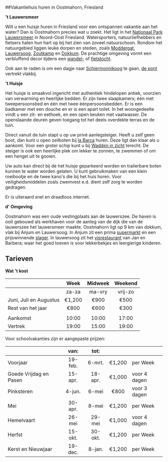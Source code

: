 ##Vakantiehuis huren in Oostmahorn, Friesland

**'t Lauwersmeer**

Wilt u een huisje huren in Friesland voor een ontspannen vakantie aan het water? Dan is Oostmahorn precies wat u zoekt. Het ligt in het [Nationaal Park Lauwersmeer](https://www.np-lauwersmeer.nl/) in Noord-Oost Friesland. Watersporters, natuurliefhebbers en fietsers halen hun hart op bij het zien van zoveel natuurschoon. Rondom het natuurgebied liggen leuke dorpen en steden, zoals [Moddergat](http://www.paesens-moddergat.nl/), [Lauwersoog](https://lauwersoog.nl), [Zoutkamp](https://zoutkamp.net/) en [Dokkum](https://www.dokkum.nl/). De prachtige omgeving vormt een verbluffend decor tijdens een [wandel-](https://www.staatsbosbeheer.nl/natuurgebieden/lauwersmeer/routes) of [fietstocht](https://www.route.nl/fietsroute/540008/Rondje+Lauwersmeer+op+de+fiets). 

Ook aan te raden is om een dagje naar [Schiermonnikoog](https://www.vvvschiermonnikoog.nl/) te gaan, [de pont](https://www.wpd.nl/en/schiermonnikoog) vertrekt vlakbij.

**'t Huisje**

Het huisje is smaakvol ingericht met authentiek hindelopen antiek, voorzien van verwarming en heerlijke bedden. Er zijn twee slaapkamers; één met tweepersoonsbed en één met twee éénpersoonsbedden. Er is een badkamer met een douche en er is een apart toilet. In het woongedeelte vindt u een zit- en eethoek, en een open keuken met vaatwasser. De openslaande deuren geven toegang tot het deels overdekte terras en de tuin.

Direct vanuit de tuin stapt u op uw privé aanlegsteiger. Heeft u zelf geen boot, dan kunt u open zeilboten bij [la Barca](https://www.paviljoenlabarca.nl/) huren. Deze ligt dan klaar als u aankomt. Voor een groter schip kunt u bij [Wadden in zicht](http://www.waddeninzicht.com/) terecht. De steiger is ook een heerlijke plek om lekker te zonnen, te zwemmen of om een hengel uit te gooien.

Uw auto kan direct bij de het huisje geparkeerd worden en trailerbare boten kunnen te water worden gelaten. U kunt gebruikmaken van een klein roeibootje en de twee kano's die bij het huis horen. Voor veiligheidsmiddelen zoals zwemvest e.d. dient zelf zorg te worden gedragen.

Er is uiteraard snel en draadloos internet.

**d' Omgeving**

Oostmahorn was een oude vestingplaats aan de lauwerszee. De haven is ooit gebouwd als werkhaven voor de aanleg van de dijk die van de lauwerszee het lauwersmeer maakte. Oostmahorn ligt op 9 km van dokkum, vlak bij Anjum en Lauwersoog. In Anjum zit een prima [supermarkt](https://www.supermarktanjum.nl/) en een prijswinnende [slager](https://www.slagerijmennohoekstra.nl/). In lauwersoog zit het [visrestaurant](https://ailand.nl/) van Jan en Barbera; waar het goed toeven is voor lekkerbekjes en leergierige kinderen.

## Tarieven

**Wat 't kost**

|                        |  Week  | Midweek | Weekend |
| ---------------------- | :----: | :-----: | :-----: |
|                        | za-za  | ma-vry | vrij-zo |
| Juni, Juli en Augustus | €1,200 |  €900   |  €500   |
| Rest van het jaar      |  €800  |  €600   |  €300   |
|                        |        |         |         |
| Aankomst               | 10:00  |  10:00  |  17:00  |
| Vertrek                | 19:00  |  15:00  |  19:00  |



Voor schoolvakanties zijn er aangepaste prijzen:

|                        |  van:   |  tot:   |        |              |
| ---------------------- | :-----: | :-----: | :----: | ------------ |
| Voorjaar               | 19-feb. | 6-mrt.  | €1,200 | per Week     |
| Goede Vrijdag en Pasen | 15-apr. | 18-apr. | €1,000 | voor 4 dagen |
| Pinksteren             | 4-jun.  |  6-mei  |  €800  | voor 3 dagen |
| Mei                    | 30-apr. |  8-mei  | €1,200 | per Week     |
| Hemelvaart             | 26-mei  | 29-mei  | €1,000 | voor 4 dagen |
| Herfst                 | 15-okt. | 30-okt. | €1,200 | per Week     |
| Kerst en Nieuwjaar     | 19-dec. | 8-jan.  | €1,200 | per Week     |
